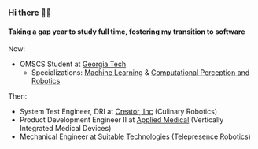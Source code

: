 ### Hi there 👋🏽

#### Taking a gap year to study full time, fostering my transition to software

Now:
- OMSCS Student at [Georgia Tech](https://omscs.gatech.edu)
  - Specializations: [Machine Learning](https://omscs.gatech.edu/specialization-machine-learning) & [Computational Perception and Robotics](https://omscs.gatech.edu/specialization-computational-perception-robotics)

Then:
- System Test Engineer, DRI at [Creator, Inc](https://www.creator.rest) (Culinary Robotics)
- Product Development Engineer II at [Applied Medical](https://www.appliedmedical.com) (Vertically Integrated Medical Devices)
- Mechanical Engineer at [Suitable Technologies](https://gobe.blue-ocean-robotics.com) (Telepresence Robotics)
